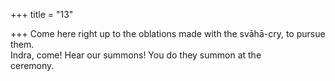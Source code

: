 +++
title = "13"

+++
Come here right up to the oblations made with the svāhā-cry, to pursue  them.  
Indra, come! Hear our summons! You do they summon at the  
ceremony.  